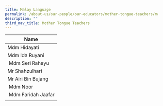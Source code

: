 ```yaml
---
title: Malay Language
permalink: /about-us/our-people/our-educators/mother-tongue-teachers/malay-language/
description: ""
third_nav_title: Mother Tongue Teachers
---
```

| Name |
|---|
| Mdm Hidayati |    
| Mdm Ida Ruyani |    
|  Mdm Seri Rahayu |    
| Mr Shahzulhari |    
| Mr Airi Bin Bujang |    
|  Mdm Noor |    
|  Mdm Faridah Jaafar |    
| |